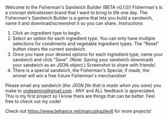 Welcome to the Fisherman's Sandwich Builder (BETA v0.1.0)!
   Fisherman's is a concept delicatessen brand that I want to bring to life one day.
       The Fisherman's Sandwich Builder is a game that lets you build a sandwich, name it and download/screenshot it so you can share.
   *Instructions*   
1. Click an ingredient type to begin.
2. Select an option for each ingredient type. You can only have multiple selections for condiments and vegetable ingredient types. The "Reset" button clears the current sandwich.
3. Once you have your desired options for each ingredient type, name your sandwich and click "Save". (Note: Saving your sandwich downloads your sandwich as an JSON object.)
   Screenshot to share with friends!
4. There is a special sandwich, the Fisherman's Special, if made, the winner will win a free future Fisherman's merchandise!
   
Please email any sandwich (*the JSON file that is made when you save*) you make to yndgaming@gmail.com .
ANY and ALL feedback is appreciated. This is my first project so I know there are things that can be better. Feel free to check out my code! 

Check out https://www.behance.net/marcushazley6 for more projects!

